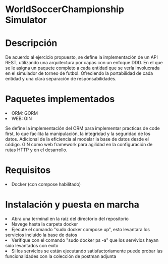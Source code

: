 <h1>WorldSoccerChampionship Simulator</h1>

# Descripción

<p> De acuerdo al ejercicio propuesto, se define la implementación de un API REST, utilizando una arquitectura por capas con un enfoque DDD. En el que se le asigna un paquete completo a cada entidad que se vería involucrada en el simulador de torneo de futbol. Ofreciendo la portabilidad de cada entidad y una clara separación de responsabilidades. </p>

# Paquetes implementados

<li> ORM: GORM </li>
<li> WEB: GIN </li>

<p> Se define la implementación del ORM para implementar practicas de code first, lo que facilita la manipulación, la integridad y la seguridad de los datos. Adicional de la eficiencia al modelar la base de datos desde el código. GIN como web framework para agilidad en la configuración de rutas HTTP y en el desarrollo. </p>

# Requisitos

<li> Docker (con compose habilitado) </li>

# Instalación y puesta en marcha

<li> Abra una terminal en la raiz del directorio del repositorio </li>
<li> Navege hasta la carpeta docker </li>
<li> Ejecute el comando "sudo docker compose up", esto levantara los servicios incluido la base de datos </li>
<li> Verifique con el comando "sudo docker ps -a" que los servivios hayan sido levantados con exito </li>
<li> Si los servicios se están ejecutando satisfactoriamente puede probar las funcionalidades con la colección de postman adjunta</li>
